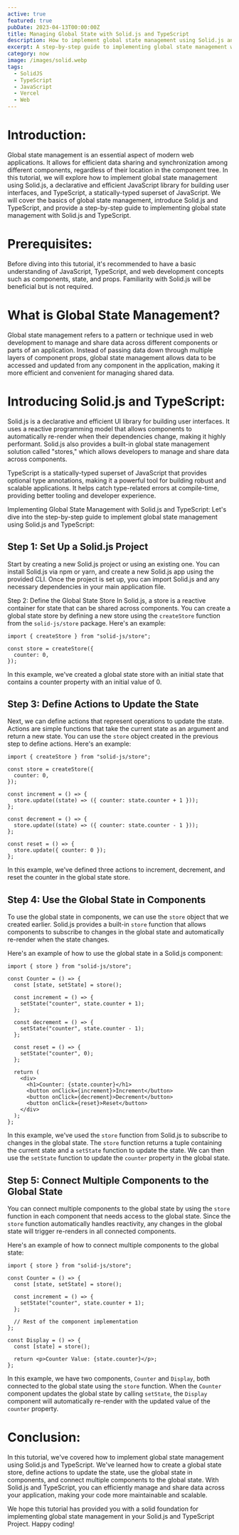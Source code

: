 ```yaml
---
active: true
featured: true
pubDate: 2023-04-13T00:00:00Z
title: Managing Global State with Solid.js and TypeScript
description: How to implement global state management using Solid.js and TypeScript.
excerpt: A step-by-step guide to implementing global state management with Solid.js and TypeScript.
category: now
image: /images/solid.webp
tags:
  - SolidJS
  - TypeScript
  - JavaScript
  - Vercel
  - Web
---
```


# Introduction:

Global state management is an essential aspect of modern web applications. It allows for efficient data sharing and synchronization among different components, regardless of their location in the component tree. In this tutorial, we will explore how to implement global state management using Solid.js, a declarative and efficient JavaScript library for building user interfaces, and TypeScript, a statically-typed superset of JavaScript. We will cover the basics of global state management, introduce Solid.js and TypeScript, and provide a step-by-step guide to implementing global state management with Solid.js and TypeScript.

# Prerequisites:

Before diving into this tutorial, it's recommended to have a basic understanding of JavaScript, TypeScript, and web development concepts such as components, state, and props. Familiarity with Solid.js will be beneficial but is not required.

# What is Global State Management?

Global state management refers to a pattern or technique used in web development to manage and share data across different components or parts of an application. Instead of passing data down through multiple layers of component props, global state management allows data to be accessed and updated from any component in the application, making it more efficient and convenient for managing shared data.

# Introducing Solid.js and TypeScript:

Solid.js is a declarative and efficient UI library for building user interfaces. It uses a reactive programming model that allows components to automatically re-render when their dependencies change, making it highly performant. Solid.js also provides a built-in global state management solution called "stores," which allows developers to manage and share data across components.

TypeScript is a statically-typed superset of JavaScript that provides optional type annotations, making it a powerful tool for building robust and scalable applications. It helps catch type-related errors at compile-time, providing better tooling and developer experience.

Implementing Global State Management with Solid.js and TypeScript:
Let's dive into the step-by-step guide to implement global state management using Solid.js and TypeScript:

## Step 1: Set Up a Solid.js Project

Start by creating a new Solid.js project or using an existing one. You can install Solid.js via npm or yarn, and create a new Solid.js app using the provided CLI. Once the project is set up, you can import Solid.js and any necessary dependencies in your main application file.

Step 2: Define the Global State Store
In Solid.js, a store is a reactive container for state that can be shared across components. You can create a global state store by defining a new store using the `createStore` function from the `solid-js/store` package. Here's an example:

```tsx
import { createStore } from "solid-js/store";

const store = createStore({
  counter: 0,
});
```

In this example, we've created a global state store with an initial state that contains a counter property with an initial value of 0.

## Step 3: Define Actions to Update the State

Next, we can define actions that represent operations to update the state. Actions are simple functions that take the current state as an argument and return a new state. You can use the `store` object created in the previous step to define actions. Here's an example:

```tsx
import { createStore } from "solid-js/store";

const store = createStore({
  counter: 0,
});

const increment = () => {
  store.update((state) => ({ counter: state.counter + 1 }));
};

const decrement = () => {
  store.update((state) => ({ counter: state.counter - 1 }));
};

const reset = () => {
  store.update({ counter: 0 });
};
```

In this example, we've defined three actions to increment, decrement, and reset the counter in the global state store.

## Step 4: Use the Global State in Components

To use the global state in components, we can use the `store` object that we created earlier. Solid.js provides a built-in `store` function that allows components to subscribe to changes in the global state and automatically re-render when the state changes.

Here's an example of how to use the global state in a Solid.js component:

```tsx
import { store } from "solid-js/store";

const Counter = () => {
  const [state, setState] = store();

  const increment = () => {
    setState("counter", state.counter + 1);
  };

  const decrement = () => {
    setState("counter", state.counter - 1);
  };

  const reset = () => {
    setState("counter", 0);
  };

  return (
    <div>
      <h1>Counter: {state.counter}</h1>
      <button onClick={increment}>Increment</button>
      <button onClick={decrement}>Decrement</button>
      <button onClick={reset}>Reset</button>
    </div>
  );
};
```

In this example, we've used the `store` function from Solid.js to subscribe to changes in the global state. The `store` function returns a tuple containing the current state and a `setState` function to update the state. We can then use the `setState` function to update the `counter` property in the global state.

## Step 5: Connect Multiple Components to the Global State

You can connect multiple components to the global state by using the `store` function in each component that needs access to the global state. Since the `store` function automatically handles reactivity, any changes in the global state will trigger re-renders in all connected components.

Here's an example of how to connect multiple components to the global state:

```tsx
import { store } from "solid-js/store";

const Counter = () => {
  const [state, setState] = store();

  const increment = () => {
    setState("counter", state.counter + 1);
  };

  // Rest of the component implementation
};

const Display = () => {
  const [state] = store();

  return <p>Counter Value: {state.counter}</p>;
};
```

In this example, we have two components, `Counter` and `Display`, both connected to the global state using the `store` function. When the `Counter` component updates the global state by calling `setState`, the `Display` component will automatically re-render with the updated value of the `counter` property.

# Conclusion:

In this tutorial, we've covered how to implement global state management using Solid.js and TypeScript. We've learned how to create a global state store, define actions to update the state, use the global state in components, and connect multiple components to the global state. With Solid.js and TypeScript, you can efficiently manage and share data across your application, making your code more maintainable and scalable.

We hope this tutorial has provided you with a solid foundation for implementing global state management in your Solid.js and TypeScript Project. Happy coding!
